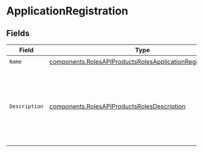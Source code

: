 # ApplicationRegistration


## Fields

| Field                                                                                                                                      | Type                                                                                                                                       | Required                                                                                                                                   | Description                                                                                                                                | Example                                                                                                                                    |
| ------------------------------------------------------------------------------------------------------------------------------------------ | ------------------------------------------------------------------------------------------------------------------------------------------ | ------------------------------------------------------------------------------------------------------------------------------------------ | ------------------------------------------------------------------------------------------------------------------------------------------ | ------------------------------------------------------------------------------------------------------------------------------------------ |
| `Name`                                                                                                                                     | [components.RolesAPIProductsRolesApplicationRegistrationName](../../models/components/rolesapiproductsrolesapplicationregistrationname.md) | :heavy_check_mark:                                                                                                                         | N/A                                                                                                                                        |                                                                                                                                            |
| `Description`                                                                                                                              | [components.RolesAPIProductsRolesDescription](../../models/components/rolesapiproductsrolesdescription.md)                                 | :heavy_check_mark:                                                                                                                         | N/A                                                                                                                                        | This role grants permission to enable and disable application registration on an API product.                                              |